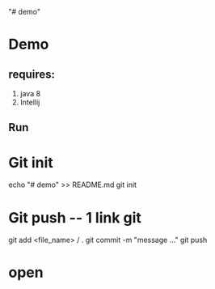 "# demo" 
# Demo
## requires:
1. java 8
2. Intellij

## Run
# Git init 
echo "# demo" >> README.md
git init

# Git push -- 1 link git
git add <file_name> / .
git commit -m "message ..."
git push 

# open
